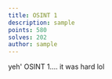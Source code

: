 ```yaml
---
title: OSINT 1
description: sample
points: 580
solves: 202
author: sample
---
```


yeh' OSINT 1.... it was hard lol

